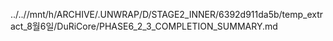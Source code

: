 ../..//mnt/h/ARCHIVE/.UNWRAP/D/STAGE2_INNER/6392d911da5b/temp_extract_8월6일/DuRiCore/PHASE6_2_3_COMPLETION_SUMMARY.md